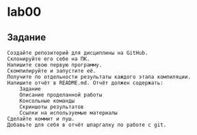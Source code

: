 # lab00
## Задание

    Создайте репозиторий для дисциплины на GitHub.
    Склонируйте его себе на ПК.
    Напишите свою первую программу.
    Скомпилируйте и запустите её.
    Получите по отдельности результаты каждого этапа компиляции.
    Напишите отчёт в README.md. Отчёт должен содержать:
        Задание
        Описание проделанной работы
        Консольные команды
        Скриншоты результатов
        Ссылки на используемые материалы
    Сделайте коммит и пуш.
    Добавьте для себя в отчёт шпаргалку по работе с git.

